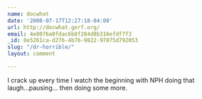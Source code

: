 ```yaml
---
name: docwhat
date: '2008-07-17T12:27:18-04:00'
url: http://docwhat.gerf.org/
email: 4e8076a0fdac6b8f284d8b316efdf7f3
_id: 8e5261ca-d276-4b76-9822-97075d792053
slug: "/dr-horrible/"
layout: comment

---
```


I crack up every time I watch the beginning with NPH doing that laugh...pausing... then doing some more.
